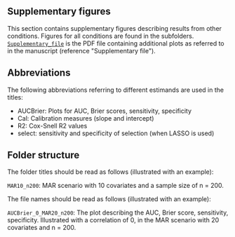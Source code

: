 ## Supplementary figures

This section contains supplementary figures describing results from other conditions. Figures for all conditions are found in the subfolders.
[`Supplementary_file`](https://github.com/paulinavonstackelberg/ValidatingMIRegularized/blob/main/Supplementary_figures/Supplementary_file.pdf) is the PDF file containing additional plots as referred to in the manuscript (reference "Supplementary file").


## Abbreviations

The following abbreviations referring to different estimands are used in the titles:

* AUCBrier: Plots for AUC, Brier scores, sensitivity, specificity
* Cal: Calibration measures (slope and intercept)
* R2: Cox-Snell R2 values
* select: sensitivity and specificity of selection (when LASSO is used)

## Folder structure

The folder titles should be read as follows (illustrated with an example):

`MAR10_n200`: MAR scenario with 10 covariates and a sample size of n = 200.

The file names should be read as follows (illustrated with an example):

`AUCBrier_0_MAR20_n200`: The plot describing the AUC, Brier score, sensitivity, specificity. Illustrated with a correlation of 0, in the MAR scenario with 20 covariates and n = 200.

